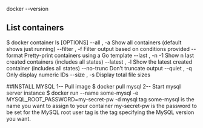 docker --version

## List containers
$ docker container ls [OPTIONS]
--all , -a		Show all containers (default shows just running)
--filter , -f		Filter output based on conditions provided
--format		Pretty-print containers using a Go template
--last , -n	-1	Show n last created containers (includes all states)
--latest , -l		Show the latest created container (includes all states)
--no-trunc		Don’t truncate output
--quiet , -q		Only display numeric IDs
--size , -s		Display total file sizes

##INSTALL MYSQL
1-- Pull image
$ docker pull mysql
2-- Start mysql server instance
$ docker run --name some-mysql -e MYSQL_ROOT_PASSWORD=my-secret-pw -d mysql:tag
  some-mysql is the name you want to assign to your container
  my-secret-pw is the password to be set for the MySQL root user
  tag is the tag specifying the MySQL version you want.
